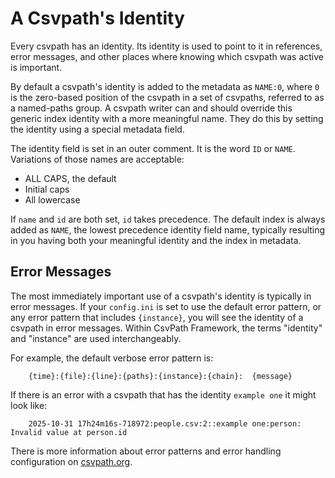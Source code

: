 
<a name="identity"></a>
# A Csvpath's Identity

Every csvpath has an identity. Its identity is used to point to it in references, error messages, and other places where knowing which csvpath was active is important.

By default a csvpath's identity is added to the metadata as `NAME:0`, where `0` is the zero-based position of the csvpath in a set of csvpaths, referred to as a named-paths group. A csvpath writer can and should override this generic index identity with a more meaningful name. They do this by setting the identity using a special metadata field.

The identity field is set in an outer comment. It is the word `ID` or `NAME`. Variations of those names are acceptable:
* ALL CAPS, the default
* Initial caps
* All lowercase

If `name` and `id` are both set, `id` takes precedence. The default index is always added as `NAME`, the lowest precedence identity field name, typically resulting in you having both your meaningful identity and the index in metadata.

## Error Messages

The most immediately important use of a csvpath's identity is typically in error messages. If your `config.ini` is set to use the default error pattern, or any error pattern that includes `{instance}`, you will see the identity of a csvpath in error messages. Within CsvPath Framework, the terms "identity" and "instance" are used interchangeably.

For example, the default verbose error pattern is:
```
    {time}:{file}:{line}:{paths}:{instance}:{chain}:  {message}
```

If there is an error with a csvpath that has the identity `example one` it might look like:
```
    2025-10-31 17h24m16s-718972:people.csv:2::example one:person:  Invalid value at person.id
```

There is more information about error patterns and error handling configuration on [csvpath.org](https://www.csvpath.org).


